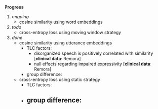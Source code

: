 **Progress**

1. _ongoing_
    - cosine similarity using word embeddings
2. _todo_
    - cross-entropy loss using moving window strategy
3. _done_
    - cosine similarity using utterance embeddings
        -  TLC factors: 
            -  disorganized speech is positively correlated with similarity [**clinical data**: Remora]
            -  null effects regarding impaired expressivity [**clinical data**: Remora]
        -  group difference:
    - cross-entropy loss using static strategy
        -  TLC factors: 
        -  group difference:
            - 
